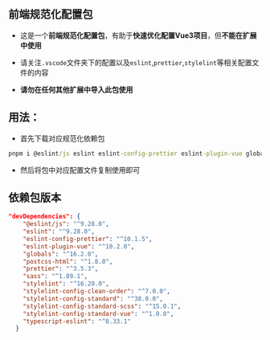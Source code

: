 ## 前端规范化配置包

- 这是一个**前端规范化配置包**，有助于**快速优化配置Vue3项目**，但**不能在扩展中使用**

- 请关注`.vscode`文件夹下的配置以及`eslint`,`prettier`,`stylelint`等相关配置文件的内容

- **请勿在任何其他扩展中导入此包使用**

## 用法：

- 首先下载对应规范化依赖包

```cmd
pnpm i @eslint/js eslint eslint-config-prettier eslint-plugin-vue globals postcss-html prettier sass stylelint stylelint-config-clean-order stylelint-config-standard stylelint-config-standard-scss stylelint-config-standard-vue typescript-eslint
```

- 然后将包中对应配置文件复制使用即可

## 依赖包版本

```json
"devDependencies": {
    "@eslint/js": "^9.28.0",
    "eslint": "^9.28.0",
    "eslint-config-prettier": "^10.1.5",
    "eslint-plugin-vue": "^10.2.0",
    "globals": "^16.2.0",
    "postcss-html": "^1.8.0",
    "prettier": "^3.5.3",
    "sass": "^1.89.1",
    "stylelint": "^16.20.0",
    "stylelint-config-clean-order": "^7.0.0",
    "stylelint-config-standard": "^38.0.0",
    "stylelint-config-standard-scss": "^15.0.1",
    "stylelint-config-standard-vue": "^1.0.0",
    "typescript-eslint": "^8.33.1"
  }
```
